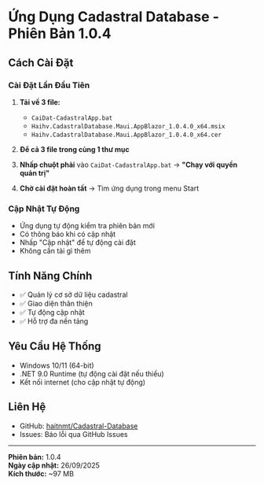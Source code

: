 # Ứng Dụng Cadastral Database - Phiên Bản 1.0.4

## Cách Cài Đặt

### Cài Đặt Lần Đầu Tiên
1. **Tải về 3 file:**
   - `CaiDat-CadastralApp.bat`
   - `Haihv.CadastralDatabase.Maui.AppBlazor_1.0.4.0_x64.msix`
   - `Haihv.CadastralDatabase.Maui.AppBlazor_1.0.4.0_x64.cer`

2. **Để cả 3 file trong cùng 1 thư mục**

3. **Nhấp chuột phải** vào `CaiDat-CadastralApp.bat` → **"Chạy với quyền quản trị"**

4. **Chờ cài đặt hoàn tất** → Tìm ứng dụng trong menu Start

### Cập Nhật Tự Động
- Ứng dụng tự động kiểm tra phiên bản mới
- Có thông báo khi có cập nhật
- Nhấp "Cập nhật" để tự động cài đặt
- Không cần tải gì thêm

## Tính Năng Chính
- ✅ Quản lý cơ sở dữ liệu cadastral
- ✅ Giao diện thân thiện
- ✅ Tự động cập nhật
- ✅ Hỗ trợ đa nền tảng

## Yêu Cầu Hệ Thống
- Windows 10/11 (64-bit)
- .NET 9.0 Runtime (tự động cài đặt nếu thiếu)
- Kết nối internet (cho cập nhật tự động)

## Liên Hệ
- GitHub: [haitnmt/Cadastral-Database](https://github.com/haitnmt/Cadastral-Database)
- Issues: Báo lỗi qua GitHub Issues

---

**Phiên bản:** 1.0.4  
**Ngày cập nhật:** 26/09/2025  
**Kích thước:** ~97 MB